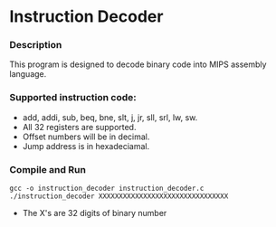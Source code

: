 # Instruction Decoder
### Description
This program is designed to decode binary code into MIPS assembly language. 
### Supported instruction code:
* add, addi, sub, beq, bne, slt, j, jr, sll, srl, lw, sw.
* All 32 registers are supported.
* Offset numbers will be in decimal.
* Jump address is in hexadeciamal.
### Compile and Run
```
gcc -o instruction_decoder instruction_decoder.c
./instruction_decoder XXXXXXXXXXXXXXXXXXXXXXXXXXXXXXXX
```
* The X's are 32 digits of binary number